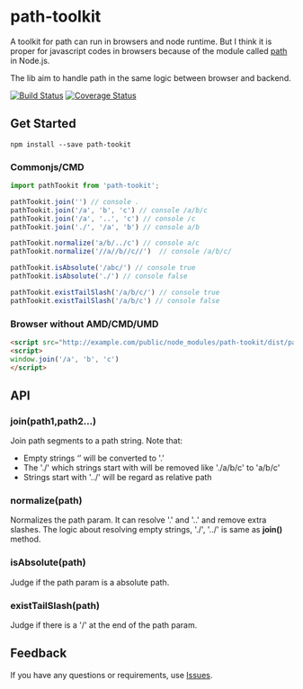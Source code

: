# path-toolkit

A toolkit for path can run in browsers and node runtime. But I think it is proper for javascript codes in browsers because of the module called [path](https://nodejs.org/dist/latest-v6.x/docs/api/path.html) in Node.js.

The lib aim to handle path in the same logic between browser and backend.

[![Build Status](https://travis-ci.org/yedaodao/path-toolkit.svg?branch=master)](https://travis-ci.org/yedaodao/path-toolkit)
[![Coverage Status](https://coveralls.io/repos/github/yedaodao/path-toolkit/badge.svg?branch=master)](https://coveralls.io/github/yedaodao/path-toolkit?branch=master)

## Get Started

```
npm install --save path-tookit
```

### Commonjs/CMD

```javascript
import pathTookit from 'path-tookit';

pathTookit.join('') // console .
pathTookit.join('/a', 'b', 'c') // console /a/b/c
pathTookit.join('/a', '..', 'c') // console /c
pathTookit.join('./', '/a', 'b') // console a/b

pathTookit.normalize('a/b/../c') // console a/c
pathTookit.normalize('//a//b//c//')  // console /a/b/c/

pathTookit.isAbsolute('/abc/') // console true
pathTookit.isAbsolute('./') // console false

pathTookit.existTailSlash('/a/b/c/') // console true
pathTookit.existTailSlash('/a/b/c') // console false
```

### Browser without AMD/CMD/UMD

```html
<script src="http://example.com/public/node_modules/path-tookit/dist/path-tookit.js"></script>
<script>
window.join('/a', 'b', 'c')
</script>		
```

## API

### join(path1,path2...)

Join path segments to a path string. Note that:

- Empty strings ‘’ will be converted to '.'
- The './' which strings start with will be removed like './a/b/c' to 'a/b/c'
- Strings start with '../' will be regard as relative path

### normalize(path)

Normalizes the path param. It can resolve '.' and '..' and remove extra slashes. The logic about resolving empty strings, './', '../' is same as **join()** method.

### isAbsolute(path)

Judge if the path param is a absolute path.

### existTailSlash(path)

Judge if there is a '/' at the end of the path param.

## Feedback  
If you have any questions or requirements, use [Issues](https://github.com/yedaodao/path-toolkit/issues).











